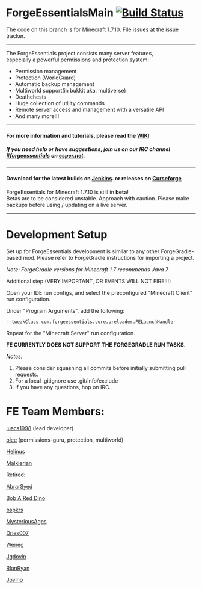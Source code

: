 ForgeEssentialsMain [![Build Status](https://travis-ci.org/ForgeEssentials/ForgeEssentialsMain.svg?branch=develop)](https://travis-ci.org/ForgeEssentials/ForgeEssentialsMain)
===================

The code on this branch is for Minecraft 1.7.10. File issues at the issue tracker.

*******************

The ForgeEssentials project consists many server features,  
especially a powerful permissions and protection system:
 - Permission management
 - Protection (WorldGuard)
 - Automatic backup management
 - Multiworld support(in bukkit aka. multiverse)
 - Deathchests
 - Huge collection of utility commands
 - Remote server access and management with a versatile API
 - And many more!!!

*******************

#### For more information and tutorials, please read the [__WIKI__](https://github.com/ForgeEssentials/ForgeEssentialsMain/wiki) ####

##### If you need help or have suggestions, join us on our IRC channel [*#forgeessentials*](http://webchat.esper.net/?channels=forgeessentials&prompt=1) on [esper.net](http://esper.net). #####

*******************

#### Download for the latest builds on [Jenkins](http://ci.forgeessentials.com/job/ForgeEssentials/). or releases on [Curseforge](http://minecraft.curseforge.com/mc-mods/74735) ####

ForgeEssentials for Minecraft 1.7.10 is still in **beta**!  
Betas are to be considered unstable. Approach with caution. Please make backups before using / updating on a live server.

*******************

Development Setup
=================
Set up for ForgeEssentials development is simllar to any other ForgeGradle-based mod. Please refer to ForgeGradle instructions for importing a project.

*Note: ForgeGradle versions for Minecraft 1.7 recommends Java 7.*

Additional step (VERY IMPORTANT, OR EVENTS WILL NOT FIRE!!!)

Open your IDE run configs, and select the preconfigured "Minecraft Client" run configuration.

Under "Program Arguments", add the following:

    --tweakClass com.forgeessentials.core.preloader.FELaunchHandler

Repeat for the "Minecraft Server" run configuration.

**FE CURRENTLY DOES NOT SUPPORT THE FORGEGRADLE RUN TASKS.**

*Notes:*
1. Please consider squashing all commits before initially submitting pull requests.
2. For a local .gitignore use .git/info/exclude
3. If you have any questions, hop on IRC.

FE Team Members:
================
<a href="https://github.com/luacs1998">luacs1998</a> (lead developer)

<a href="https://github.com/olee">olee</a> (permissions-guru, protection, multiworld)

<a href="https://github.com/helinus">Helinus</a>

<a href="https://github.com/Malkierian">Malkierian</a>

Retired:

<a href="https://github.com/AbrarSyed">AbrarSyed</a>

<a href="https://github.com/Bob-A-Red-Dino">Bob A Red Dino</a>

<a href="https://github.com/bspkrs">bspkrs</a>

<a href="https://github.com/MysteriousAges">MysteriousAges</a>

<a href="https://github.com/dries007">Dries007</a>

<a href="https://github.com/Weneg">Weneg</a>

<a href="https://github.com/Jgdovin">Jgdovin</a>

<a href="https://github.com/RlonRyan">RlonRyan</a>

<a href="https://github.com/jovino">Jovino</a>
